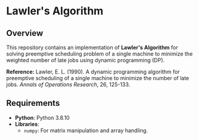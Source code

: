# Lawler's Algorithm

## Overview

This repository contains an implementation of **Lawler's Algorithm** for solving preemptive scheduling problem of a single machine to minimize the weighted number of late jobs using dynamic programming (DP).

**Reference:**
Lawler, E. L. (1990). A dynamic programming algorithm for preemptive scheduling of a single machine to minimize the number of late jobs. *Annals of Operations Research*, 26, 125-133.

## Requirements

- **Python**: Python 3.8.10 
- **Libraries**:
  - `numpy`: For matrix manipulation and array handling.
